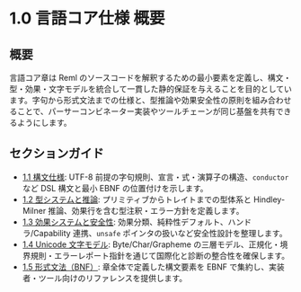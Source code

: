 # 1.0 言語コア仕様 概要

## 概要
言語コア章は Reml のソースコードを解釈するための最小要素を定義し、構文・型・効果・文字モデルを統合して一貫した静的保証を与えることを目的としています。字句から形式文法までの仕様と、型推論や効果安全性の原則を組み合わせることで、パーサーコンビネーター実装やツールチェーンが同じ基盤を共有できるようにします。

## セクションガイド
- [1.1 構文仕様](1-1-syntax.md): UTF-8 前提の字句規則、宣言・式・演算子の構造、`conductor` など DSL 構文と最小 EBNF の位置付けを示します。
- [1.2 型システムと推論](1-2-types-Inference.md): プリミティブからトレイトまでの型体系と Hindley-Milner 推論、効果行を含む型注釈・エラー方針を定義します。
- [1.3 効果システムと安全性](1-3-effects-safety.md): 効果分類、純粋性デフォルト、ハンドラ/Capability 連携、`unsafe` ポインタの扱いなど安全性設計を整理します。
- [1.4 Unicode 文字モデル](1-4-test-unicode-model.md): Byte/Char/Grapheme の三層モデル、正規化・境界規則・エラーレポート指針を通じて国際化と診断の整合性を確保します。
- [1.5 形式文法（BNF）](1-5-formal-grammar-bnf.md): 章全体で定義した構文要素を EBNF で集約し、実装者・ツール向けのリファレンスを提供します。
